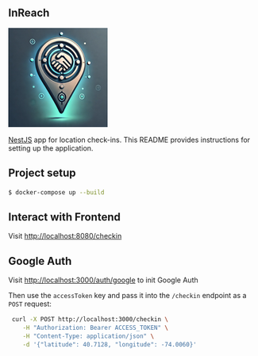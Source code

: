 ## InReach

![InReach Logo](./docs/in_reach.png)

[NestJS](https://github.com/nestjs/nest) app for location check-ins. This README provides instructions for setting up the application.

## Project setup

```bash
$ docker-compose up --build
```

## Interact with Frontend

Visit [http://localhost:8080/checkin](http://localhost:8080/checkin)

## Google Auth

Visit [http://localhost:3000/auth/google](http://localhost:3000/auth/google) to init Google Auth

Then use the `accessToken` key and pass it into the `/checkin` endpoint as a `POST` request:

```bash
 curl -X POST http://localhost:3000/checkin \
 	-H "Authorization: Bearer ACCESS_TOKEN" \
 	-H "Content-Type: application/json" \
	-d '{"latitude": 40.7128, "longitude": -74.0060}'
```
